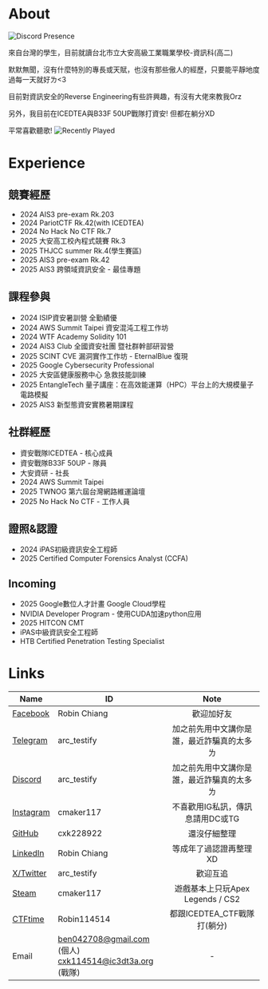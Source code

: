 # About 

<!-- <a href="https://wakatime.com/@125ffe1f-f833-479f-bec1-9983c5b5f8dd"><img src="https://wakatime.com/badge/user/125ffe1f-f833-479f-bec1-9983c5b5f8dd.svg" alt="Loading"></a><br> -->
![Discord Presence](https://lanyard-profile-readme.vercel.app/api/574487545392398337)

來自台灣的學生，目前就讀台北市立大安高級工業職業學校-資訊科(高二)

默默無聞，沒有什麼特別的專長或天賦，也沒有那些傲人的經歷，只要能平靜地度過每一天就好ㄌ<3

目前對資訊安全的Reverse Engineering有些許興趣，有沒有大佬來教我Orz

另外，我目前在ICEDTEA與B33F 50UP戰隊打資安! 但都在躺分XD

平常喜歡聽歌!
![Recently Played](https://lastfm-recently-played.vercel.app/api?user=cxk228922)

# Experience

## 競賽經歷
- 2024 AIS3 pre-exam Rk.203
- 2024 PariotCTF Rk.42(with ICEDTEA)
- 2024 No Hack No CTF Rk.7
- 2025 大安高工校內程式競賽 Rk.3
- 2025 THJCC summer Rk.4(學生賽區)
- 2025 AIS3 pre-exam Rk.42
- 2025 AIS3 跨領域資訊安全 - 最佳專題

## 課程參與
- 2024 ISIP資安暑訓營 全勤績優
- 2024 AWS Summit Taipei 資安混沌工程工作坊
- 2024 WTF Academy Solidity 101
- 2024 AIS3 Club 全國資安社團 暨社群幹部研習營
- 2025 SCINT CVE 漏洞實作工作坊 - EternalBlue 復現
- 2025 Google Cybersecurity Professional
- 2025 大安區健康服務中心 急救技能訓練
- 2025 EntangleTech 量子講座：在高效能運算（HPC）平台上的大規模量子電路模擬
- 2025 AIS3 新型態資安實務暑期課程


## 社群經歷
- 資安戰隊ICEDTEA - 核心成員
- 資安戰隊B33F 50UP - 隊員
- 大安資研 - 社長
- 2024 AWS Summit Taipei
- 2025 TWNOG 第六屆台灣網路維運論壇
- 2025 No Hack No CTF - 工作人員

## 證照&認證
- 2024 iPAS初級資訊安全工程師
- 2025 Certified Computer Forensics Analyst (CCFA)

## Incoming
- 2025 Google數位人才計畫 Google Cloud學程
- NVIDIA Developer Program - 使用CUDA加速python应用
- 2025 HITCON CMT
- iPAS中級資訊安全工程師
- HTB Certified Penetration Testing Specialist

# Links


| Name                                                                | ID                                                          |                    Note                    |
| ------------------------------------------------------------------- | ----------------------------------------------------------- |:------------------------------------------:|
| [Facebook](https://www.facebook.com/profile.php?id=100024622431683) | Robin Chiang                                                |                 歡迎加好友                 |
| [Telegram](https://t.me/arc_testify)                                | arc_testify                                                 | 加之前先用中文講你是誰，最近詐騙真的太多ㄌ |
| [Discord](https://discord.com/users/574487545392398337)             | arc_testify                                                 | 加之前先用中文講你是誰，最近詐騙真的太多ㄌ |
| [Instagram](https://www.instagram.com/cmaker117/)                   | cmaker117                                                   |      不喜歡用IG私訊，傳訊息請用DC或TG      |
| [GitHub](https://github.com/cxk228922)                              | cxk228922                                                   |                還沒仔細整理                |
| [LinkedIn](www.linkedin.com/in/robin-chiang-834b822a4)              | Robin Chiang                                                |           等成年了過認證再整理XD           |
| [X/Twitter](https://x.com/arc_testify)                              | arc_testify                                                 |                  歡迎互追                  |
| [Steam](https://steamcommunity.com/profiles/76561199210296732)      | cmaker117                                                   |         遊戲基本上只玩Apex Legends / CS2        |
| [CTFtime](https://ctftime.org/user/196421)                          | Robin114514                                                 |        都跟ICEDTEA_CTF戰隊打(躺分)         |
| Email                                                               | ben042708@gmail.com (個人)<br> cxk114514@ic3dt3a.org (戰隊) |                     -                      |
